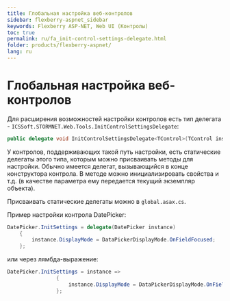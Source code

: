 ```yaml
---
title: Глобальная настройка веб-контролов
sidebar: flexberry-aspnet_sidebar
keywords: Flexberry ASP-NET, Web UI (Контролы)
toc: true
permalink: ru/fa_init-control-settings-delegate.html
folder: products/flexberry-aspnet/
lang: ru
---
```


# Глобальная настройка веб-контролов
Для расширения возможностей настройки контролов есть тип делегата - `ICSSoft.STORMNET.Web.Tools.InitControlSettingsDelegate`:

```csharp
public delegate void InitControlSettingsDelegate<TControl>(TControl instance) where TControl : Control;
```

У контролов, поддерживающих такой путь настройки, есть статические делегаты этого типа, которым можно присваивать методы для настройки.
Обычно имеется делегат, вызывающийся в конце конструктора контрола. В методе можно инициализировать свойства и т.д. (в качестве параметра ему передается текущий экземпляр объекта).

Присваивать статические делегаты можно в `global.asax.cs`.

Пример настройки контрола DatePicker:

```csharp
DatePicker.InitSettings = delegate(DatePicker instance)
    {
        instance.DisplayMode = DataPickerDisplayMode.OnFieldFocused;
    };
```

или через лямбда-выражение:

```csharp
DatePicker.InitSettings = instance =>
                {
                    instance.DisplayMode = DataPickerDisplayMode.OnFieldFocused;
                };
```
